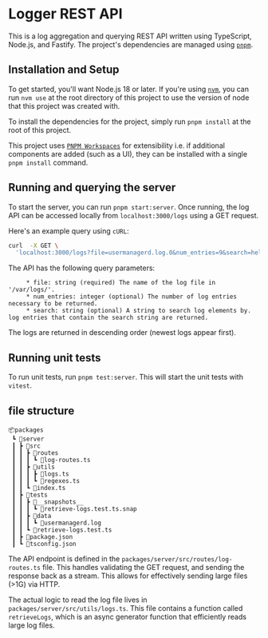 # Logger REST API

This is a log aggregation and querying REST API written using TypeScript, Node.js, and Fastify. The project's dependencies are managed using [`pnpm`](https://pnpm.io/installation). 

## Installation and Setup
To get started, you'll want Node.js 18 or later. If you're using [`nvm`](https://github.com/nvm-sh/nvm?tab=readme-ov-file#installing-and-updating), you can run `nvm use` at the root directory of this project to use the version of node that this project was created with. 

To install the dependencies for the project, simply run `pnpm install` at the root of this project.

This project uses [`PNPM Workspaces`](https://pnpm.io/workspaces) for extensibility i.e. if additional components are added (such as a UI), they can be installed with a single `pnpm install` command.

## Running and querying the server

 To start the server, you can run `pnpm start:server`. Once running, the log API can be accessed locally from `localhost:3000/logs` using a GET request. 

Here's an example query using `cURL`:

```sh
curl  -X GET \
  'localhost:3000/logs?file=usermanagerd.log.0&num_entries=9&search=hello'
```

The API has the following query parameters:

```
	 * file: string (required) The name of the log file in '/var/logs/'.
	 * num_entries: integer (optional) The number of log entries necessary to be returned.
	 * search: string (optional) A string to search log elements by. log entries that contain the search string are returned.
```

The logs are returned in descending order (newest logs appear first).

## Running unit tests

To run unit tests, run `pnpm test:server`. This will start the unit tests with `vitest`.

## file structure
```
📦packages
 ┗ 📂server
 ┃ ┣ 📂src
 ┃ ┃ ┣ 📂routes
 ┃ ┃ ┃ ┗ 📜log-routes.ts
 ┃ ┃ ┣ 📂utils
 ┃ ┃ ┃ ┣ 📜logs.ts
 ┃ ┃ ┃ ┗ 📜regexes.ts
 ┃ ┃ ┗ 📜index.ts
 ┃ ┣ 📂tests
 ┃ ┃ ┣ 📂__snapshots__
 ┃ ┃ ┃ ┗ 📜retrieve-logs.test.ts.snap
 ┃ ┃ ┣ 📂data
 ┃ ┃ ┃ ┗ 📜usermanagerd.log
 ┃ ┃ ┗ 📜retrieve-logs.test.ts
 ┃ ┣ 📜package.json
 ┃ ┗ 📜tsconfig.json
```

The API endpoint is defined in the `packages/server/src/routes/log-routes.ts` file. This handles validating the GET request, and sending the response back as a stream. This allows for effectively sending large files (>1G) via HTTP. 

The actual logic to read the log file lives in `packages/server/src/utils/logs.ts`. This file contains a function called `retrieveLogs`, which is an async generator function that efficiently reads large log files.